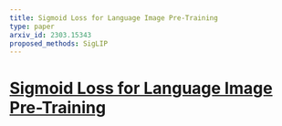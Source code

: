 ```yaml
---
title: Sigmoid Loss for Language Image Pre-Training
type: paper
arxiv_id: 2303.15343
proposed_methods: SigLIP
---
```


# [Sigmoid Loss for Language Image Pre-Training](https://arxiv.org/abs/2303.15343)